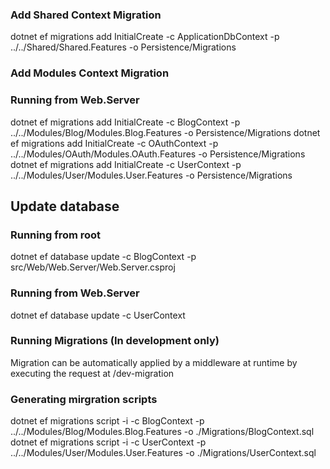 ### Add Shared Context Migration
dotnet ef migrations add InitialCreate -c ApplicationDbContext -p ../../Shared/Shared.Features -o Persistence/Migrations

### Add Modules Context Migration
### Running from Web.Server
dotnet ef migrations add InitialCreate -c BlogContext -p ../../Modules/Blog/Modules.Blog.Features -o Persistence/Migrations
dotnet ef migrations add InitialCreate -c OAuthContext -p ../../Modules/OAuth/Modules.OAuth.Features -o Persistence/Migrations
dotnet ef migrations add InitialCreate -c UserContext -p ../../Modules/User/Modules.User.Features -o Persistence/Migrations

## Update database
### Running from root
dotnet ef database update -c BlogContext -p src/Web/Web.Server/Web.Server.csproj
### Running from Web.Server
dotnet ef database update -c UserContext

### Running Migrations (In development only)
Migration can be automatically applied by a middleware at runtime by executing the request at /dev-migration

### Generating mirgration scripts
dotnet ef migrations script -i -c BlogContext -p ../../Modules/Blog/Modules.Blog.Features -o ./Migrations/BlogContext.sql
dotnet ef migrations script -i -c UserContext -p ../../Modules/User/Modules.User.Features -o ./Migrations/UserContext.sql